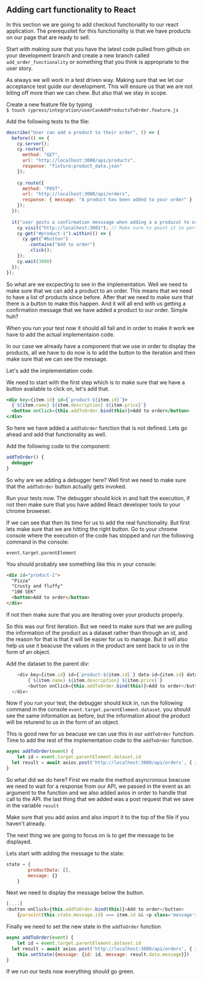 ## Adding cart functionality to React

In this section we are going to add checkout functionality to our react application. 
The prerequsitet for this functionality is that we have products on our page that are ready to sell. 

Start with making sure that you have the latest code pulled from github on your development branch and create a new branch called `add_order_functionality` or something that you think is appropriate to the user story.

As always we will work in a test driven way. Making sure that we let our acceptance test guide our development. This will ensure us that we are not biting off more than we can chew. But also that we stay in scope.


Create a new feature file by typing  
`$ touch cypress/integration/userCanAddProductsToOrder.feature.js`

Add the following tests to the file:

```js
describe("User can add a product to their order", () => {
  before(() => {
    cy.server();
    cy.route({
      method: "GET",
      url: "http://localhost:3000/api/products",
      response: "fixture:product_data.json"
    });
    
    cy.route({
      method: "POST",
      url: "http://localhost:3000/api/orders",
      response: { message: "A product has been added to your order" }
    });
  });
  
  it("user gests a confirmation messsage when adding a a producut to order", () => {
    cy.visit("http://localhost:3001"); // Make sure to point it to port 3001 as we are using 3000 for our API
    cy.get("#product-1").within(() => {
      cy.get("#button")
        .contains("Add to order")
        .click();
    });
    cy.wait(3000)
  });
});
```
So what are we excpecting to see in the implementation. Well we need to make sure that we can add a product to an order. This means that we need to have a list of products since before. After that we need to make sure that there is a button to make this happen. And it will all end with us getting a confirmation message that we have added a product to our order. Simple huh?

When you run your test now it should all fail and in order to make it work we have to add the actual implementaion code. 

In our case we already have a component that we use in order to display the products, all we have to do now is to add the button to the iteration and then make sure that we can see the message. 

Let's add the implementation code. 

We need to start with the first step which is to make sure that we have a button available to click on, let's add that.

```jsx
<div key={item.id} id={`product-${item.id}`}>
  {`${item.name} ${item.description} ${item.price}`}
  <button onClick={this.addToOrder.bind(this)}>Add to order</button>
</div>
```
So here we have added a `addToOrder` function that is not defined. Lets go ahead and add that functionality as well. 

Add the following code to the component:

```js
addToOrder() {
  debugger
}
```

So why are we adding a debugger here? Well first we need to make sure that the `addToOrder` button actually gets invoked. 

Run your tests now. The debugger should kick in and halt the execution, if not then make sure that you have added React developer tools to your chrome broweser. 

If we can see that then its time for us to add the real functionality. 
But first lets make sure that we are hitting the right button. 
Go to your chrome console where the execution of the code has stopped and run the following command in the console:

`event.target.parentElement`

You should probably see something like this in your console:

```html
<div id="product-1">
  "Pizza"
  "Crusty and fluffy"
  "100 SEK"
  <button>Add to order</button>
</div>
```
If not then make sure that you are iterating over your products properly. 

So this was our first iteration. But we need to make sure that we are pulling the information of the product as a dataset rather than through an id, and the reason for that is that it will be easier for us to manage. But it will also help us use it beacuse the values in the product are sent back to us in the form of an object.

Add the dataset to the parent div:

```js
	<div key={item.id} id={`product-${item.id}`} data-id={item.id} data-price={item.price}>
		{`${item.name} ${item.description} ${item.price}`}
		<button onClick={this.addToOrder.bind(this)}>Add to order</button>
  </div>
```

Now if you run your test, the debugger should kick in, run the following command in the console `event.target.parentElement.dataset`.
you should see the same information as before, but the information about the product will be returend to us in the form of an object. 

This is good new for us beacuse we can use this in our `addToOrder` function. Time to add the rest of the implementation code to the `addToOrder` function. 

```js
async addToOrder(event) {
	let id = event.target.parentElement.dataset.id
  let result = await axios.post('http://localhost:3000/api/orders', { id: id } )
}
```

So what did we do here? First we made the method asyncronous beacuse we need to wait for a response from our API, we passed in the event as an argument to the function and we also added axios in order to handle that call to the API. the last thing that we added was a post request that we save in the variable `result`

Make sure that you add axios and also import it to the top of the file if you haven't already.

The next thing we are going to focus on is to get the message to be displayed.

Lets start with adding the message to the state:

```js
state = {
		productData: [],
		message: {}
	}
```

Next we need to display the message below the button. 

```js
[....]
<button onClick={this.addToOrder.bind(this)}>Add to order</button>
	{parseInt(this.state.message.id) === item.id && <p class='message'>{this.state.message.message}</p>}
```

Finally we need to set the new state in the `addToOrder` function

```js
async addToOrder(event) {
	let id = event.target.parentElement.dataset.id
  let result = await axios.post('http://localhost:3000/api/orders', { id: id } )
	this.setState({message: {id: id, message: result.data.message}})
}
```

If we run our tests now everything should go green. 
